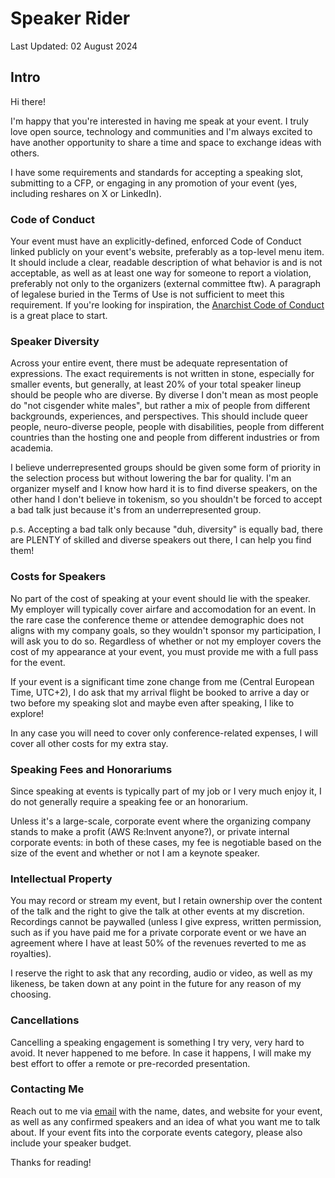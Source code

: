 # Speaker Rider

Last Updated: 02 August 2024

## Intro

Hi there!

I'm happy that you're interested in having me speak at your event. 
I truly love open source, technology and communities and I'm always excited to have another opportunity to share a time and space to exchange ideas with others.

I have some requirements and standards for accepting a speaking slot, submitting to a CFP, or engaging in any promotion of your event (yes, including reshares on X or LinkedIn).

### Code of Conduct

Your event must have an explicitly-defined, enforced Code of Conduct linked publicly on your event's website, preferably as a top-level menu item. It should include a clear, readable description of what behavior is and is not acceptable, as well as at least one way for someone to report a violation, preferably not only to the organizers (external committee ftw). 
A paragraph of legalese buried in the Terms of Use is not sufficient to meet this requirement. If you're looking for inspiration, the [Anarchist Code of Conduct](https://web.archive.org/web/20240417125638/https://anarchistcode.com/anarchist-code-of-conduct/view.php) is a great place to start.

### Speaker Diversity

Across your entire event, there must be adequate representation of expressions. The exact requirements is not written in stone, especially for smaller events, but generally, at least 20% of your total speaker lineup should be people who are diverse. By diverse I don't mean as most people do "not cisgender white males", but rather a mix of people from different backgrounds, experiences, and perspectives. This should include queer people, neuro-diverse people, people with disabilities, people from different countries than the hosting one and people from different industries or from academia.

I believe underrepresented groups should be given some form of priority in the selection process but without lowering the bar for quality. 
I'm an organizer myself and I know how hard it is to find diverse speakers, on the other hand I don't believe in tokenism, so you shouldn't be forced to accept a bad talk just because it's from an underrepresented group.

p.s. Accepting a bad talk only because "duh, diversity" is equally bad, there are PLENTY of skilled and diverse speakers out there, I can help you find them!

### Costs for Speakers

No part of the cost of speaking at your event should lie with the speaker. 
My employer will typically cover airfare and accomodation for an event.
In the rare case the conference theme or attendee demographic does not aligns with my company goals, so they wouldn't sponsor my participation, I will ask you to do so. 
Regardless of whether or not my employer covers the cost of my appearance at your event, you must provide me with a full pass for the event.

If your event is a significant time zone change from me (Central European Time, UTC+2), I do ask that my arrival flight be booked to arrive a day or two before my speaking slot and maybe even after speaking, I like to explore!

In any case you will need to cover only conference-related expenses, I will cover all other costs for my extra stay.

### Speaking Fees and Honorariums

Since speaking at events is typically part of my job or I very much enjoy it, I do not generally require a speaking fee or an honorarium.

Unless it's a large-scale, corporate event where the organizing company stands to make a profit (AWS Re:Invent anyone?), or private internal corporate events: in both of these cases, my fee is negotiable based on the size of the event and whether or not I am a keynote speaker.

### Intellectual Property

You may record or stream my event, but I retain ownership over the content of the talk and the right to give the talk at other events at my discretion. Recordings cannot be paywalled (unless I give express, written permission, such as if you have paid me for a private corporate event or we have an agreement where I have at least 50% of the revenues reverted to me as royalties).

I reserve the right to ask that any recording, audio or video, as well as my likeness, be taken down at any point in the future for any reason of my choosing.

### Cancellations

Cancelling a speaking engagement is something I try very, very hard to avoid. It never happened to me before. In case it happens, I will make my best effort to offer a remote or pre-recorded presentation. 

### Contacting Me

Reach out to me via [email](mailto:matteo@mb-consulting.ev) with the name, dates, and website for your event, as well as any confirmed speakers and an idea of what you want me to talk about. If your event fits into the corporate events category, please also include your speaker budget.

Thanks for reading!